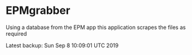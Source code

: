 # EPMgrabber
Using a database from the EPM app this application scrapes the files as required


Latest backup: Sun Sep 8 10:09:01 UTC 2019
